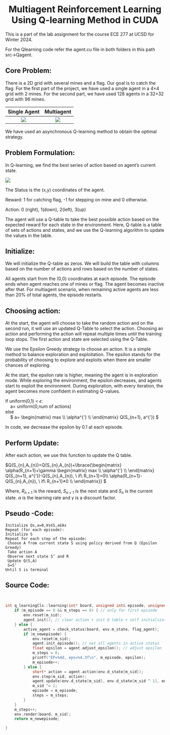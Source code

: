  # <center> Multiagent Reinforcement Learning Using Q-learning Method in CUDA</center>

This is a part of the lab assignment for the course ECE 277 at UCSD for Winter 2024.

For the Qlearning code refer the agent.cu file in both folders in this path src->Qagent.

## **Core Problem:**

There is a 2D grid with several mines and a flag. Our goal is to catch the flag. For the first part of the project, we have used a single agent in a 4×4 grid with 2 mines. For the second part, we have used 128 agents in a 32×32 grid with 96 mines.



Single Agent | Multiagent
:--------: |:--------:
![](/Images_/image1.png) |![](/Images_/image2.png)

We have used an asynchronous Q-learning method to obtain the optimal strategy.


## **Problem Formulation:**

In Q-learning, we find the best series of action based on agent’s current state.

![](Images_/image3.png)

The Status is the (x,y) coordinates of the agent.

Reward: 1 for catching flag, -1 for stepping on mine and 0 otherwise.

Action: 0 (right), 1(down), 2(left), 3(up) 

The agent will use a Q-table to take the best possible action based on the expected reward for each state in the environment. Here, Q-table is a table of sets of actions and states, and we use the Q-learning algorithm to update the values in the table.

## **Initialize:**

We will initialize the Q-table as zeros. We will build the table with columns based on the number of actions and rows based on the number of states.

All agents start from the (0,0) coordinates at each episode. The episode ends when agent reaches one of mines or flag. The agent becomes inactive after that. For multiagent scenario, when remaining active agents are less than 20% of total agents, the episode restarts.

## **Choosing action:**

At the start, the agent will choose to take the random action and on the second run, it will use an updated Q-Table to select the action. Choosing an action and performing the action will repeat multiple times until the training loop stops. The first action and state are selected using the Q-Table. 

We use the Epsilon Greedy strategy to choose an action. It is a simple method to balance exploration and exploitation. The epsilon stands for the probability of choosing to explore and exploits when there are smaller chances of exploring.  

At the start, the epsilon rate is higher, meaning the agent is in exploration mode. While exploring the environment, the epsilon decreases, and agents start to exploit the environment. During exploration, with every iteration, the agent becomes more confident in estimating Q-values.

If uniform(0,1) < $`\epsilon `$:  
   $~~~$ a= uniform(0,num of actions)  
else  
  $~~~$ $`  a= \begin{matrix}
max \\
\alpha^{'} \\ \end{matrix}  Q(S_{n+1}, a^{'})
`$  


In code, we decrease the epsilon by 0.1 at each episode. 

## **Perform Update:**

After each action, we use this function to update the Q table.  

$`Q(S_{n},A_{n})=Q(S_{n},A_{n})+\lbrace{\begin{matrix} \alpha(R_{n+1}+\gamma \begin{matrix}
max \\
\alpha^{'} \\ \end{matrix} Q(S_{n+1}, a^{'})-Q(S_{n},A_{n}), \ if\ R_{n+1}=0\\
\alpha(R_{n+1}-Q(S_{n},A_{n}), \ if\ R_{n+1}≠0 \\ \end{matrix}} `$

Where, $R_{n+1}$ is the reward, $S_{n+1}$ is the next state and $S_{n}$ is the current state. $\alpha$ is the learning rate and $\gamma$ is a discount factor.

## **Pseudo -Code:**
``` 
Initialize Qs,a=0,∀s∈S,a∈As
Repeat (for each episode):
Initialize S
Repeat for each step of the episode:
 Choose A from current state S using policy derived from Q (Epsilon Greedy)
 Take action A
 Observe next state S’ and R
 Update Q(S,A)
 S=S’
Until S is terminal
```

## **Source Code:**
``` C


int q_learningCls::learning(int* board, unsigned int& episode, unsigned int& steps) {
    if (m_episode == 0 && m_steps == 0) { // only for first episode
        env.reset(m_sid);
        agent.init(); // clear action + init Q table + self initialization
    } else {
        active_agent = check_status(board, env.m_state, flag_agent);
        if (m_newepisode) {
            env.reset(m_sid);
            agent.init_episode(); // set all agents in active status
            float epsilon = agent.adjust_epsilon(); // adjust epsilon
            m_steps = 0;
            printf("EP=%4d, eps=%4.3f\n", m_episode, epsilon);
            m_episode++;
        } else {
            short* action = agent.action(env.d_state[m_sid]);
            env.step(m_sid, action);
            agent.update(env.d_state[m_sid], env.d_state[m_sid ^ 1], env.d_reward);
            m_sid ^= 1;
            episode = m_episode;
            steps = m_steps;
        }
    }
    m_steps++;
    env.render(board, m_sid);
    return m_newepisode;

}
```




